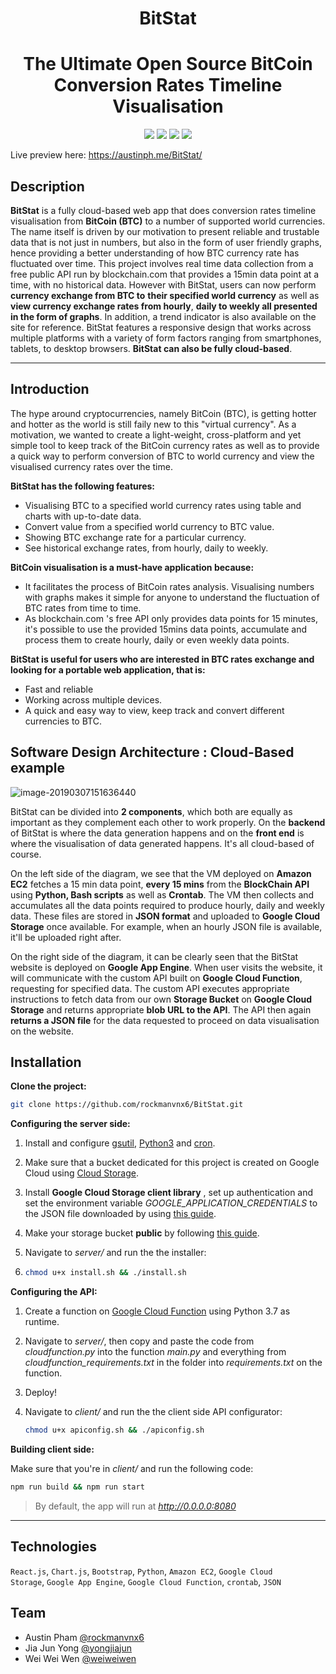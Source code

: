 <h1 align="center">
BitStat
</h1>

<h1 align="center">
  The Ultimate Open Source BitCoin Conversion Rates Timeline Visualisation
</h1>
<p align="center">
  <a href="#"><img src="https://img.shields.io/badge/%E2%9C%94%20Code%20Quality-A-green.svg"></a>
  <a href="#"><img src="https://img.shields.io/badge/Mobile%20Compatibility-A-red.svg"></a>
  <a href="#"><img src="https://img.shields.io/badge/License-MIT-blue.svg"></a>
  <a href="https://austinph.me/BitStat/" target="_blank"><img src="https://img.shields.io/badge/Preview-Live-green.svg"></a>


Live preview here: https://austinph.me/BitStat/


## Description

<b>BitStat</b> is a fully cloud-based web app that does conversion rates timeline visualisation from **BitCoin (BTC)** to a number of supported world currencies. The name itself is driven by our motivation to present reliable and trustable data that is not just in numbers, but also in the form of user friendly graphs, hence
providing a better understanding of how BTC currency rate has fluctuated over time. This project involves
real time data collection from a free public API run by blockchain.com that provides a 15min data point
at a time, with no historical data. However with BitStat, users can now perform **currency exchange from BTC to**
**their specified world currency** as well as **view currency exchange rates from hourly**, **daily to weekly all presented**
**in the form of graphs**. In addition, a trend indicator is also available on the site for reference. BitStat
features a responsive design that works across multiple platforms with a variety of form factors ranging
from smartphones, tablets, to desktop browsers. <b>BitStat can also be fully cloud-based</b>.

<hr />

## Introduction

The hype around cryptocurrencies, namely BitCoin (BTC), is getting hotter and hotter as the world is still faily new to this "virtual currency". As a motivation, we wanted to create a light-weight, cross-platform and yet simple tool to keep track of the BitCoin currency rates as well as to provide a quick way to perform conversion of BTC to world currency and view the visualised currency rates over the time. 

**BitStat has the following features:** 

- Visualising BTC to a specified world currency rates using table and charts with up-to-date data. 
- Convert value from a specified world currency to BTC value.
- Showing BTC exchange rate for a particular currency.
- See historical exchange rates, from hourly, daily to weekly. 

**BitCoin visualisation is a must-have application because:** 

- It facilitates the process of BitCoin rates analysis. Visualising numbers with graphs makes it simple for anyone to understand the fluctuation of BTC rates from time to time.
- As blockchain.com 's free API only provides data points for 15 minutes, it's possible to use the provided 15mins data points, accumulate and process them to create hourly, daily or even weekly data points. 

**BitStat is useful for users who are interested in BTC rates exchange and looking for a portable web application, that is:** 

- Fast and reliable
- Working across multiple devices.
- A quick and easy way to view, keep track and convert different currencies to BTC. 

## Software Design Architecture : Cloud-Based example

![image-20190307151636440](http://jjyong.me/images/BitStat%20Software%20Design.png)

BitStat can be divided into <b>2 components</b>, which both are equally as important as they complement each other to work properly. On the **backend** of BitStat is where the data generation happens and on the **front end** is where the visualisation of data generated happens. It's all cloud-based of course. 

On the left side of the diagram, we see that the VM deployed on **Amazon EC2** fetches a 15 min data point, <b>every 15 mins</b> from the **BlockChain API** using **Python, Bash scripts** as well as **Crontab**. The VM then collects and accumulates all the data points required to produce hourly, daily and weekly data. These files are stored in **JSON format** and uploaded to **Google Cloud Storage** once available. For example, when an hourly JSON file is available, it'll be uploaded right after. 

On the right side of the diagram, it can be clearly seen that the BitStat website is deployed on **Google App Engine**. When user visits the website, it will communicate with the custom API built on **Google Cloud Function**, requesting for specified data. The custom API executes appropriate instructions to fetch data from our own **Storage Bucket** on **Google Cloud Storage** and returns appropriate **blob URL to the API**. The API then again **returns a JSON file** for the data requested to proceed on data visualisation on the website. 

## Installation

**Clone the project:**

```bash
git clone https://github.com/rockmanvnx6/BitStat.git
```

**Configuring the server side:**

1. Install and configure [gsutil](https://cloud.google.com/storage/docs/gsutil_install), [Python3](https://docs.python-guide.org/starting/install3/linux/) and [cron](https://www.rosehosting.com/blog/ubuntu-crontab/).

2. Make sure that a bucket dedicated for this project is created on Google Cloud using [Cloud Storage](https://console.cloud.google.com/storage/).

3. Install **Google Cloud Storage client library** , set up authentication and set the environment variable *GOOGLE_APPLICATION_CREDENTIALS* to the JSON file downloaded by using [this guide](https://cloud.google.com/storage/docs/reference/libraries#client-libraries-usage-python).

4. Make your storage bucket **public** by following [this guide](https://cloud.google.com/storage/docs/access-control/making-data-public).

5. Navigate to *server/* and run the the installer:

6. ```bash
   chmod u+x install.sh && ./install.sh
   ```

**Configuring the API:**

1. Create a function on [Google Cloud Function](https://console.cloud.google.com/functions) using Python 3.7 as runtime.

2. Navigate to *server/*, then copy and paste the code from *cloudfunction.py* into the function *main.py* and everything from *cloudfunction_requirements.txt* in the folder into *requirements.txt* on the function.

3. Deploy!

4. Navigate to *client/* and run the the client side API configurator:

   ```bash
   chmod u+x apiconfig.sh && ./apiconfig.sh
   ```

**Building client side:**

Make sure that you're in *client/* and run the following code:

```bash
npm run build && npm run start
```

> By default, the app will run at *http://0.0.0.0:8080*

<hr />


## Technologies
<code>React.js</code>, <code>Chart.js</code>, <code>Bootstrap</code>, <code>Python</code>, <code>Amazon EC2</code>, <code>Google Cloud Storage</code>, <code>Google App Engine</code>, `Google Cloud Function`, <code>crontab</code>, <code>JSON</code>

## Team
- Austin Pham [@rockmanvnx6](https://github.com/rockmanvnx6) 
- Jia Jun Yong [@yongjiajun](https://github.com/yongjiajun) 
- Wei Wei Wen [@weiweiwen](https://github.com/weiweiwen) 
